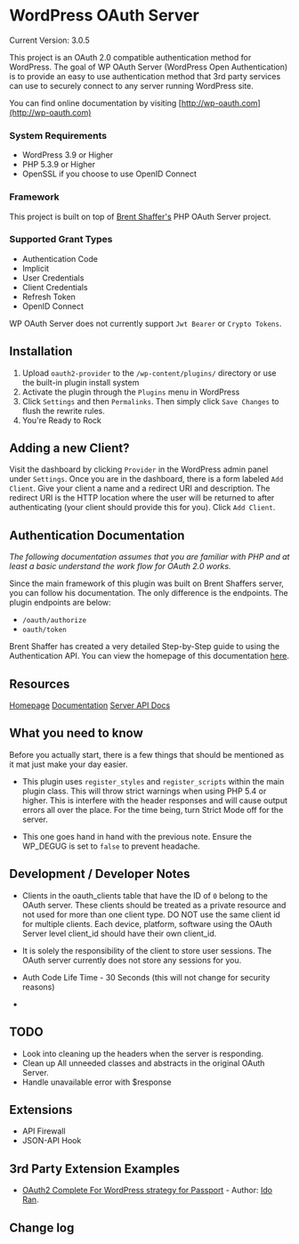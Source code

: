 # WordPress OAuth Server

Current Version: 3.0.5

This project is an OAuth 2.0 compatible authentication method for WordPress. The goal of WP OAuth Server 
(WordPress Open Authentication) is to provide an easy to use authentication method that 3rd party services can use to securely connect to any server running WordPress site.

You can find online documentation by visiting [http://wp-oauth.com](http://wp-oauth.com)


### System Requirements

* WordPress 3.9 or Higher
* PHP 5.3.9 or Higher
* OpenSSL if you choose to use OpenID Connect


### Framework

This project is built on top of [Brent Shaffer's](https://github.com/bshaffer) PHP OAuth Server project.

### Supported Grant Types
* Authentication Code
* Implicit 
* User Credentials
* Client Credentials
* Refresh Token
* OpenID Connect

WP OAuth Server does not currently support `Jwt Bearer` or `Crypto Tokens`.

## Installation

1. Upload `oauth2-provider` to the `/wp-content/plugins/` directory or use the built-in plugin install system
1. Activate the plugin through the `Plugins` menu in WordPress
1. Click `Settings` and then `Permalinks`. Then simply click `Save Changes` to flush the rewrite rules.
1. You're Ready to Rock


## Adding a new Client?

Visit the dashboard by clicking `Provider` in the WordPress admin panel under `Settings`. Once you are in the dashboard, there is a form labeled `Add Client`. Give your client a name and a redirect URI and description. The redirect URI is the HTTP location where the user will be returned to after authenticating (your client should provide this for you). Click `Add Client`.

## Authentication Documentation

*The following documentation assumes that you are familiar with PHP and at least a basic understand the work flow for OAuth 2.0 works.*

Since the main framework of this plugin was built on Brent Shaffers server, you can follow his documentation. The only difference is the endpoints. The plugin endpoints are below:

- `/oauth/authorize`
- `oauth/token`

Brent Shaffer has created a very detailed Step-by-Step guide to using the Authentication API. You can view the 
homepage of this documentation [here](http://bshaffer.github.io/oauth2-server-php-docs/cookbook/). 



## Resources

[Homepage](http://wp-oauth.com)
[Documentation](http://wp-oauth.com/documentation/)
[Server API Docs](http://wp-oauth.com/documentation/server-api/)

## What you need to know

Before you actually start, there is a few things that should be mentioned as it mat just make your day easier.

* This plugin uses `register_styles` and `register_scripts` within the main plugin class. This will throw strict warnings when using PHP 5.4 or higher. This is interfere with the header responses and will cause output errors all over the place. For the time being, turn Strict Mode off for the server. 

* This one goes hand in hand with the previous note. Ensure the WP_DEGUG is set to `false` to prevent headache.

## Development / Developer Notes

* Clients in the oauth_clients table that have the ID of `0` belong to the OAuth server. These clients should be treated as a private resource and not used for more than one client type. DO NOT use the same client id for multiple clients. Each device, platform, software using the OAuth Server level client_id should have their own client_id.

* It is solely the responsibility of the client to store user sessions. The OAuth server currently does not store any sessions for you.

* Auth Code Life Time - 30 Seconds (this will not change for security reasons)

* 

## TODO

* Look into cleaning up the headers when the server is responding.
* Clean up All unneeded classes and abstracts in the original OAuth Server.
* Handle unavailable error with $response

## Extensions

* API Firewall
* JSON-API Hook

## 3rd Party Extension Examples

* [OAuth2 Complete For WordPress strategy for Passport](https://www.npmjs.com/package/passport-oauth2-complete-for-wordpress) - Author: [Ido Ran](http://github.com/ido-ran).

## Change log
